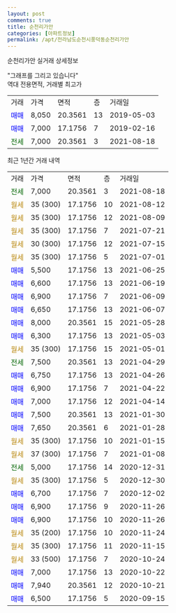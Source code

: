```yaml
---
layout: post
comments: true
title: 순천리가안
categories: [아파트정보]
permalink: /apt/전라남도순천시풍덕동순천리가안
---
```


순천리가안 실거래 상세정보

<script type="text/javascript">
  google.charts.load('current', {'packages':['line', 'corechart']});
  google.charts.setOnLoadCallback(drawChart);

  function drawChart() {
    var data = new google.visualization.DataTable();
    data.addColumn('date', '거래일');
    data.addColumn('number', "매매");
    data.addColumn('number', "전세");
    data.addColumn('number', "전매");

    data.addRows([[new Date(Date.parse("2021-08-18")), null, 7000, null], [new Date(Date.parse("2021-08-12")), null, null, null], [new Date(Date.parse("2021-08-09")), null, null, null], [new Date(Date.parse("2021-07-21")), null, null, null], [new Date(Date.parse("2021-07-15")), null, null, null], [new Date(Date.parse("2021-07-01")), null, null, null], [new Date(Date.parse("2021-06-25")), 5500, null, null], [new Date(Date.parse("2021-06-19")), 6600, null, null], [new Date(Date.parse("2021-06-09")), 6900, null, null], [new Date(Date.parse("2021-06-07")), 6650, null, null], [new Date(Date.parse("2021-05-28")), 8000, null, null], [new Date(Date.parse("2021-05-03")), 6300, null, null], [new Date(Date.parse("2021-05-01")), null, null, null], [new Date(Date.parse("2021-04-29")), null, 7500, null], [new Date(Date.parse("2021-04-26")), 6750, null, null], [new Date(Date.parse("2021-04-22")), 6900, null, null], [new Date(Date.parse("2021-04-14")), 7000, null, null], [new Date(Date.parse("2021-01-30")), 7500, null, null], [new Date(Date.parse("2021-01-28")), 7650, null, null], [new Date(Date.parse("2021-01-15")), null, null, null], [new Date(Date.parse("2021-01-08")), null, null, null], [new Date(Date.parse("2020-12-31")), null, 5000, null], [new Date(Date.parse("2020-12-30")), null, null, null], [new Date(Date.parse("2020-12-02")), 6700, null, null], [new Date(Date.parse("2020-11-26")), 6900, null, null], [new Date(Date.parse("2020-11-26")), 6900, null, null], [new Date(Date.parse("2020-11-24")), null, null, null], [new Date(Date.parse("2020-11-15")), null, null, null], [new Date(Date.parse("2020-10-24")), null, null, null], [new Date(Date.parse("2020-10-22")), 7000, null, null], [new Date(Date.parse("2020-10-21")), 7940, null, null], [new Date(Date.parse("2020-09-15")), 6500, null, null]]);

    var options = {
      hAxis: {
        format: 'yyyy/MM/dd'
      },    
      lineWidth: 0,
      pointsVisible: true,    
      title: '최근 1년간 유형별 실거래가 분포',
      legend: { position: 'bottom' }
    };

    var formatter = new google.visualization.NumberFormat({pattern:'###,###'} );
    formatter.format(data, 1);
    formatter.format(data, 2);
    
    setTimeout(function() {
        var chart = new google.visualization.LineChart(document.getElementById('columnchart_material'));
        chart.draw(data, (options));
        document.getElementById('loading').style.display = 'none';
    }, 1000);
  }
</script>


<div id="loading" style="z-index:20; display: block; margin-left: 0px">"그래프를 그리고 있습니다"</div>
<div id="columnchart_material" style="width: 95%; margin-left: 0px; display: block"></div>
<!-- contents start -->
역대 전용면적, 거래별 최고가
<table class="sortable">
    <tr>
      <td>거래</td>
      <td>가격</td>
      <td>면적</td>
      <td>층</td>
      <td>거래일</td>
    </tr>
        <tr>
          <td><a style="color: blue">매매</a></td>
          <td>8,050</td>
          <td>20.3561</td>
          <td>13</td>
          <td>2019-05-03</td>
        </tr>            <tr>
          <td><a style="color: blue">매매</a></td>
          <td>7,000</td>
          <td>17.1756</td>
          <td>7</td>
          <td>2019-02-16</td>
        </tr>        
        <tr>
              <td><a style="color: darkgreen">전세</a></td>
              <td>7,000</td>
              <td>20.3561</td>
              <td>3</td>
              <td>2021-08-18</td>
            </tr>        
    
</table>

최근 1년간 거래 내역

<table class="sortable">
    <tr>
      <td>거래</td>
      <td>가격</td>
      <td>면적</td>
      <td>층</td>
      <td>거래일</td>
    </tr>
    <tr>
      <td><a style="color: darkgreen">전세</a></td>
      <td>7,000</td>
      <td>20.3561</td>
      <td>3</td>
      <td>2021-08-18</td>
    </tr>          <tr>
      <td><a style="color: darkgoldenrod">월세</a></td>
      <td>35 (300)</td>
      <td>17.1756</td>
      <td>10</td>
      <td>2021-08-12</td>
    </tr>          <tr>
      <td><a style="color: darkgoldenrod">월세</a></td>
      <td>35 (300)</td>
      <td>17.1756</td>
      <td>12</td>
      <td>2021-08-09</td>
    </tr>          <tr>
      <td><a style="color: darkgoldenrod">월세</a></td>
      <td>35 (300)</td>
      <td>17.1756</td>
      <td>7</td>
      <td>2021-07-21</td>
    </tr>          <tr>
      <td><a style="color: darkgoldenrod">월세</a></td>
      <td>30 (300)</td>
      <td>17.1756</td>
      <td>12</td>
      <td>2021-07-15</td>
    </tr>          <tr>
      <td><a style="color: darkgoldenrod">월세</a></td>
      <td>35 (300)</td>
      <td>17.1756</td>
      <td>5</td>
      <td>2021-07-01</td>
    </tr>          <tr>
      <td><a style="color: blue">매매</a></td>
      <td>5,500</td>
      <td>17.1756</td>
      <td>13</td>
      <td>2021-06-25</td>
    </tr>          <tr>
      <td><a style="color: blue">매매</a></td>
      <td>6,600</td>
      <td>17.1756</td>
      <td>13</td>
      <td>2021-06-19</td>
    </tr>          <tr>
      <td><a style="color: blue">매매</a></td>
      <td>6,900</td>
      <td>17.1756</td>
      <td>7</td>
      <td>2021-06-09</td>
    </tr>          <tr>
      <td><a style="color: blue">매매</a></td>
      <td>6,650</td>
      <td>17.1756</td>
      <td>13</td>
      <td>2021-06-07</td>
    </tr>          <tr>
      <td><a style="color: blue">매매</a></td>
      <td>8,000</td>
      <td>20.3561</td>
      <td>15</td>
      <td>2021-05-28</td>
    </tr>          <tr>
      <td><a style="color: blue">매매</a></td>
      <td>6,300</td>
      <td>17.1756</td>
      <td>13</td>
      <td>2021-05-03</td>
    </tr>          <tr>
      <td><a style="color: darkgoldenrod">월세</a></td>
      <td>35 (300)</td>
      <td>17.1756</td>
      <td>15</td>
      <td>2021-05-01</td>
    </tr>          <tr>
      <td><a style="color: darkgreen">전세</a></td>
      <td>7,500</td>
      <td>20.3561</td>
      <td>13</td>
      <td>2021-04-29</td>
    </tr>          <tr>
      <td><a style="color: blue">매매</a></td>
      <td>6,750</td>
      <td>17.1756</td>
      <td>13</td>
      <td>2021-04-26</td>
    </tr>          <tr>
      <td><a style="color: blue">매매</a></td>
      <td>6,900</td>
      <td>17.1756</td>
      <td>7</td>
      <td>2021-04-22</td>
    </tr>          <tr>
      <td><a style="color: blue">매매</a></td>
      <td>7,000</td>
      <td>17.1756</td>
      <td>12</td>
      <td>2021-04-14</td>
    </tr>          <tr>
      <td><a style="color: blue">매매</a></td>
      <td>7,500</td>
      <td>20.3561</td>
      <td>13</td>
      <td>2021-01-30</td>
    </tr>          <tr>
      <td><a style="color: blue">매매</a></td>
      <td>7,650</td>
      <td>20.3561</td>
      <td>6</td>
      <td>2021-01-28</td>
    </tr>          <tr>
      <td><a style="color: darkgoldenrod">월세</a></td>
      <td>35 (300)</td>
      <td>17.1756</td>
      <td>10</td>
      <td>2021-01-15</td>
    </tr>          <tr>
      <td><a style="color: darkgoldenrod">월세</a></td>
      <td>37 (300)</td>
      <td>17.1756</td>
      <td>7</td>
      <td>2021-01-08</td>
    </tr>          <tr>
      <td><a style="color: darkgreen">전세</a></td>
      <td>5,000</td>
      <td>17.1756</td>
      <td>14</td>
      <td>2020-12-31</td>
    </tr>          <tr>
      <td><a style="color: darkgoldenrod">월세</a></td>
      <td>35 (300)</td>
      <td>17.1756</td>
      <td>5</td>
      <td>2020-12-30</td>
    </tr>          <tr>
      <td><a style="color: blue">매매</a></td>
      <td>6,700</td>
      <td>17.1756</td>
      <td>7</td>
      <td>2020-12-02</td>
    </tr>          <tr>
      <td><a style="color: blue">매매</a></td>
      <td>6,900</td>
      <td>17.1756</td>
      <td>9</td>
      <td>2020-11-26</td>
    </tr>          <tr>
      <td><a style="color: blue">매매</a></td>
      <td>6,900</td>
      <td>17.1756</td>
      <td>10</td>
      <td>2020-11-26</td>
    </tr>          <tr>
      <td><a style="color: darkgoldenrod">월세</a></td>
      <td>35 (200)</td>
      <td>17.1756</td>
      <td>10</td>
      <td>2020-11-24</td>
    </tr>          <tr>
      <td><a style="color: darkgoldenrod">월세</a></td>
      <td>35 (300)</td>
      <td>17.1756</td>
      <td>11</td>
      <td>2020-11-15</td>
    </tr>          <tr>
      <td><a style="color: darkgoldenrod">월세</a></td>
      <td>33 (500)</td>
      <td>17.1756</td>
      <td>7</td>
      <td>2020-10-24</td>
    </tr>          <tr>
      <td><a style="color: blue">매매</a></td>
      <td>7,000</td>
      <td>17.1756</td>
      <td>13</td>
      <td>2020-10-22</td>
    </tr>          <tr>
      <td><a style="color: blue">매매</a></td>
      <td>7,940</td>
      <td>20.3561</td>
      <td>12</td>
      <td>2020-10-21</td>
    </tr>          <tr>
      <td><a style="color: blue">매매</a></td>
      <td>6,500</td>
      <td>17.1756</td>
      <td>5</td>
      <td>2020-09-15</td>
    </tr>      </table>
<!-- contents end -->    


